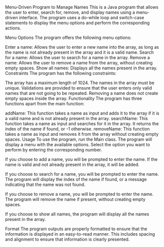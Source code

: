 Menu-Driven Program to Manage Names
This is a Java program that allows the user to enter, search for, remove, and display names using a menu-driven interface. The program uses a do-while loop and switch-case statements to display the menu options and perform the corresponding actions.

Menu Options
The program offers the following menu options:

Enter a name: Allows the user to enter a new name into the array, as long as the name is not already present in the array and it is a valid name.
Search for a name: Allows the user to search for a name in the array.
Remove a name: Allows the user to remove a name from the array, without creating empty spaces.
Show all names: Displays all the names present in the array.
Constraints
The program has the following constraints:

The array has a maximum length of 1024.
The names in the array must be unique.
Validations are provided to ensure that the user enters only valid names that are not going to be repeated.
Removing a name does not create empty spaces inside the array.
Functionality
The program has three functions apart from the main function:

addName: This function takes a name as input and adds it to the array if it is a valid name and is not already present in the array.
searchName: This function takes a name as input and searches for it in the array. It returns the index of the name if found, or -1 otherwise.
removeName: This function takes a name as input and removes it from the array without creating empty spaces.
Usage
To use the program, run the Main class. The program will display a menu with the available options. Select the option you want to perform by entering the corresponding number.

If you choose to add a name, you will be prompted to enter the name. If the name is valid and not already present in the array, it will be added.

If you choose to search for a name, you will be prompted to enter the name. The program will display the index of the name if found, or a message indicating that the name was not found.

If you choose to remove a name, you will be prompted to enter the name. The program will remove the name if present, without creating empty spaces.

If you choose to show all names, the program will display all the names present in the array.

Format
The program outputs are properly formatted to ensure that the information is displayed in an easy-to-read manner. This includes spacing and alignment to ensure that information is clearly presented.

